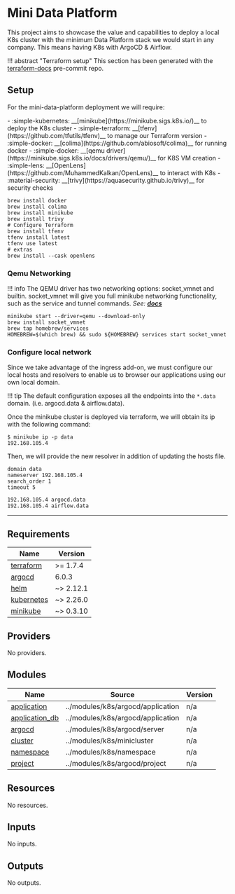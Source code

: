 # Mini Data Platform
This project aims to showcase the value and capabilities to deploy a local K8s cluster with the minimum
Data Platform stack we would start in any company. This means having K8s with ArgoCD & Airflow.

!!! abstract "Terraform setup"
    This section has been generated with the [terraform-docs](https://terraform-docs.io/) pre-commit repo.

## Setup
For the mini-data-platform deployment we will require:

<div class="grid cards" markdown>
- :simple-kubernetes: __[minikube](https://minikube.sigs.k8s.io/)__ to deploy the K8s cluster
- :simple-terraform: __[tfenv](https://github.com/tfutils/tfenv)__ to manage our Terraform version
- :simple-docker: __[colima](https://github.com/abiosoft/colima)__ for running docker
- :simple-docker: __[qemu driver](https://minikube.sigs.k8s.io/docs/drivers/qemu/)__ for K8S VM creation
- :simple-lens: __[OpenLens](https://github.com/MuhammedKalkan/OpenLens)__ to interact with K8s
- :material-security: __[trivy](https://aquasecurity.github.io/trivy)__ for security checks
</div>

``` shell title="setup.sh"
brew install docker
brew install colima
brew install minikube
brew install trivy
# Configure Terraform
brew install tfenv
tfenv install latest
tfenv use latest
# extras
brew install --cask openlens
```

### Qemu Networking
!!! info
    The QEMU driver has two networking options: socket\_vmnet and builtin.
    socket\_vmnet will give you full minikube networking functionality,
    such as the service and tunnel commands.
    *See: [**docs**](https://minikube.sigs.k8s.io/docs/drivers/qemu/#networking)*

```shell title="qemu_setup.sh"
minikube start --driver=qemu --download-only
brew install socket_vmnet
brew tap homebrew/services
HOMEBREW=$(which brew) && sudo ${HOMEBREW} services start socket_vmnet
```

### Configure local network
Since we take advantage of the ingress add-on, we must configure our local hosts and resolvers
to enable us to browser our applications using our own local domain.

!!! tip
    The default configuration exposes all the endpoints into the `*.data` domain.
    (i.e. argocd.data & airflow.data).

Once the minikube cluster is deployed via terraform, we will obtain its ip with the following command:
```shell hl_lines="2"
$ minikube ip -p data
192.168.105.4
```

Then, we will provide the new resolver in addition of updating the hosts file.

``` title="/etc/resolver/minikube-data"
domain data
nameserver 192.168.105.4
search_order 1
timeout 5
```

``` title="/etc/hosts"
192.168.105.4 argocd.data
192.168.105.4 airflow.data
```

---

<!-- BEGIN_TF_DOCS -->
## Requirements

| Name | Version |
|------|---------|
| <a name="requirement_terraform"></a> [terraform](#requirement\_terraform) | >= 1.7.4 |
| <a name="requirement_argocd"></a> [argocd](#requirement\_argocd) | 6.0.3 |
| <a name="requirement_helm"></a> [helm](#requirement\_helm) | ~> 2.12.1 |
| <a name="requirement_kubernetes"></a> [kubernetes](#requirement\_kubernetes) | ~> 2.26.0 |
| <a name="requirement_minikube"></a> [minikube](#requirement\_minikube) | ~> 0.3.10 |

## Providers

No providers.

## Modules

| Name | Source | Version |
|------|--------|---------|
| <a name="module_application"></a> [application](#module\_application) | ../modules/k8s/argocd/application | n/a |
| <a name="module_application_db"></a> [application\_db](#module\_application\_db) | ../modules/k8s/argocd/application | n/a |
| <a name="module_argocd"></a> [argocd](#module\_argocd) | ../modules/k8s/argocd/server | n/a |
| <a name="module_cluster"></a> [cluster](#module\_cluster) | ../modules/k8s/minicluster | n/a |
| <a name="module_namespace"></a> [namespace](#module\_namespace) | ../modules/k8s/namespace | n/a |
| <a name="module_project"></a> [project](#module\_project) | ../modules/k8s/argocd/project | n/a |

## Resources

No resources.

## Inputs

No inputs.

## Outputs

No outputs.
<!-- END_TF_DOCS -->
